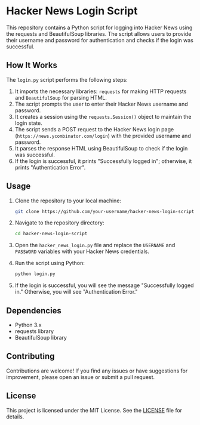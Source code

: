 # Hacker News Login Script

This repository contains a Python script for logging into Hacker News using the requests and BeautifulSoup libraries. The script allows users to provide their username and password for authentication and checks if the login was successful.

## How It Works

The `login.py` script performs the following steps:

1. It imports the necessary libraries: `requests` for making HTTP requests and `BeautifulSoup` for parsing HTML.
2. The script prompts the user to enter their Hacker News username and password.
3. It creates a session using the `requests.Session()` object to maintain the login state.
4. The script sends a POST request to the Hacker News login page (`https://news.ycombinator.com/login`) with the provided username and password.
5. It parses the response HTML using BeautifulSoup to check if the login was successful.
6. If the login is successful, it prints "Successfully logged in"; otherwise, it prints "Authentication Error".

## Usage

1. Clone the repository to your local machine:

    ```bash
    git clone https://github.com/your-username/hacker-news-login-script.git
    ```

2. Navigate to the repository directory:

    ```bash
    cd hacker-news-login-script
    ```

3. Open the `hacker_news_login.py` file and replace the `USERNAME` and `PASSWORD` variables with your Hacker News credentials.

4. Run the script using Python:

    ```bash
    python login.py
    ```

5. If the login is successful, you will see the message "Successfully logged in." Otherwise, you will see "Authentication Error."

## Dependencies

- Python 3.x
- requests library
- BeautifulSoup library

## Contributing

Contributions are welcome! If you find any issues or have suggestions for improvement, please open an issue or submit a pull request.

## License

This project is licensed under the MIT License. See the [LICENSE](LICENSE) file for details.
